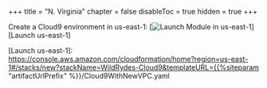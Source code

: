 +++
title = "N. Virginia"
chapter = false
disableToc = true
hidden = true
+++

Create a Cloud9 environment in us-east-1: [![Launch Module in us-east-1](http://docs.aws.amazon.com/AWSCloudFormation/latest/UserGuide/images/cloudformation-launch-stack-button.png)][Launch us-east-1]

[Launch us-east-1]: https://console.aws.amazon.com/cloudformation/home?region=us-east-1#/stacks/new?stackName=WildRydes-Cloud9&templateURL={{%siteparam "artifactUrlPrefix" %}}/Cloud9WithNewVPC.yaml
